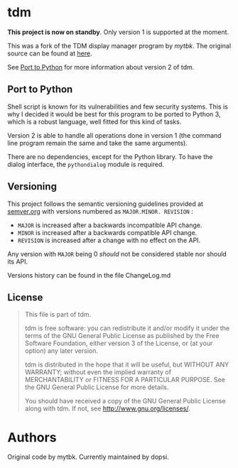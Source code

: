 tdm
===

**This project is now on standby**. Only version 1 is supported at the
moment.

This was a fork of the TDM display manager program by *mytbk*.
The original source can be found at 
[here](https://github.com/mytbk/console-tdm).

See [Port to Python](#port-to-python) for more information about
version 2 of tdm.

Port to Python
--------------

Shell script is known for its vulnerabilities and few security systems.
This is why I decided it would be best for this program to be ported to 
Python 3, which is a robust language, well fitted for this kind of tasks.

Version 2 is able to handle all operations done in version 1 (the command
line program remain the same and take the same arguments).

There are no dependencies, except for the Python library. To have the 
dialog interface, the `pythondialog` module is required.

Versioning
-----------

This project follows the semantic versioning guidelines provided at
[semver.org](http://semver.org/) with versions numbered as `MAJOR.MINOR.
REVISION` :

* `MAJOR` is increased after a backwards incompatible API change.
* `MINOR` is increased after a backwards compatible API change.
* `REVISION` is increased after a change with no effect on the API.

Any version with `MAJOR` being 0 *should* not be considered stable nor
should its API.

Versions history can be found in the file ChangeLog.md

License
-------

> This file is part of tdm.
> 
> tdm is free software: you can redistribute it and/or modify
> it under the terms of the GNU General Public License as published by
> the Free Software Foundation, either version 3 of the License, or
> (at your option) any later version.
> 
> tdm is distributed in the hope that it will be useful,
> but WITHOUT ANY WARRANTY; without even the implied warranty of
> MERCHANTABILITY or FITNESS FOR A PARTICULAR PURPOSE.  See the
> GNU General Public License for more details.
> 
> You should have received a copy of the GNU General Public License
> along with tdm.  If not, see <http://www.gnu.org/licenses/>.

Authors
=======

Original code by mytbk. Currently maintained by dopsi.
